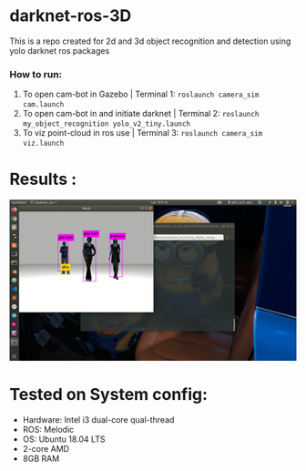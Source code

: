 # darknet-ros-3D
This is a repo created for 2d and 3d object recognition and detection using yolo darknet ros packages 



### How to run:

1. To open cam-bot in Gazebo | Terminal 1: `roslaunch camera_sim cam.launch`
2. To open cam-bot in and initiate darknet   | Terminal 2: `roslaunch my_object_recognition yolo_v2_tiny.launch`
3. To viz point-cloud in ros use | Terminal 3: `roslaunch camera_sim viz.launch` 


# Results :
![](result.gif)


# Tested on System config:
- Hardware: Intel i3 dual-core qual-thread
- ROS: Melodic
- OS: Ubuntu 18.04 LTS
- 2-core AMD
- 8GB RAM

